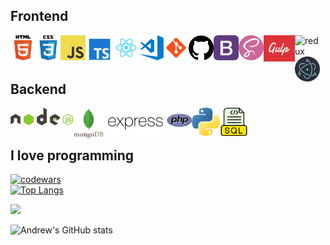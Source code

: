 ## Frontend
<img align="left" alt="HTML5" width="40px" src="https://github.com/AndrewMosh/AndrewMosh/blob/main/icons/html5.png"/>
<img align="left" alt="СSS3" width="40px" src="https://github.com/AndrewMosh/AndrewMosh/blob/main/icons/css3.png"/>
<img align="left" alt="JS" width="40px" src="https://github.com/AndrewMosh/AndrewMosh/blob/main/icons/javascript.png"/>
<img align="left" alt="TS" width="45px" src="https://github.com/AndrewMosh/AndrewMosh/blob/main/icons/ts.svg"/>
<img align="left" alt="React" title='React' width="40px" src="https://github.com/AndrewMosh/AndrewMosh/blob/main/icons/react.png"/>
<img align="left" alt="VS"  title='VS code' width="40px" src="https://github.com/AndrewMosh/AndrewMosh/blob/main/icons/vs-code.png"/>
<img align="left" alt="Git" title='Git' width="40px" src="https://github.com/AndrewMosh/AndrewMosh/blob/main/icons/git.png"/>
<img align="left" alt="GitHub" title='GitHub' width="40px" src="https://github.com/AndrewMosh/AndrewMosh/blob/main/icons/github.png"/>
<img align="left" alt="Bootstrap" title='Bootstrap' width="40px" src="https://github.com/AndrewMosh/AndrewMosh/blob/main/icons/bootstrap.png"/>
<img align="left" alt="Sass" title='Sass' width="40px" src="https://github.com/AndrewMosh/AndrewMosh/blob/main/icons/free-icon-sass-5968358.png"/>
<img align="left" alt="gulp" title='Gulp' width="50px" src="https://github.com/AndrewMosh/AndrewMosh/blob/main/icons/gulp.png"/>
<img align="left" alt="redux" title='Redux' width="40px" src="https://github.com/AndrewMosh/AndrewMosh/blob/main/icons/redux-icon.svg"/>
<img align="left" alt="electron" title='Electron' width="40px" src="https://github.com/AndrewMosh/AndrewMosh/blob/main/icons/electron.svg"/>

</br>
</br>

## Backend
<img align="left" alt="NodeJs" title='NodeJs' width="100px" src="https://github.com/AndrewMosh/AndrewMosh/blob/main/icons/nodejs.svg"/>
<img align="left" alt="Mongodb" title='Mongodb' width="50px" src="https://github.com/AndrewMosh/AndrewMosh/blob/main/icons/mongodb.svg"/>
<img align="left" alt="express" width="100px" src="https://github.com/AndrewMosh/AndrewMosh/blob/main/icons/expressjs-ar21.svg"/>
<img align="left" alt="PHP" title='PHP' width="40px" src="https://github.com/AndrewMosh/AndrewMosh/blob/main/icons/php.png"/>
<img align="left" alt="Python" title='Python' width="45px" src="https://github.com/AndrewMosh/AndrewMosh/blob/main/icons/python.png"/>
<img align="left" alt="SQL" title='SQL' width="45px" src="https://github.com/AndrewMosh/AndrewMosh/blob/main/icons/free-icon-sql-file-8422279.png"/>
</br>
</br>


## I love programming

[![codewars](https://www.codewars.com/users/AndrewMosh/badges/large)](https://www.codewars.com/users/AndrewMosh)
</br>
[![Top Langs](https://github-readme-stats.vercel.app/api/top-langs/?username=AndrewMosh)](https://github.com/anuraghazra/github-readme-stats)

<div >
      <img src="https://github-profile-trophy.vercel.app/?username=AndrewMosh&theme=discord&no-frame=false&no-bg=false&margin-w=4&column=8">
    </a>
</div>
 
 
 
![Andrew's GitHub stats](https://github-readme-stats.vercel.app/api?username=AndrewMosh&show_icons=true&theme=transparent)



<!-- [![GitHub Streak](https://github-readme-streak-stats.herokuapp.com/?user=AndrewMosh)](https://github.com/AndrewMosh) -->
